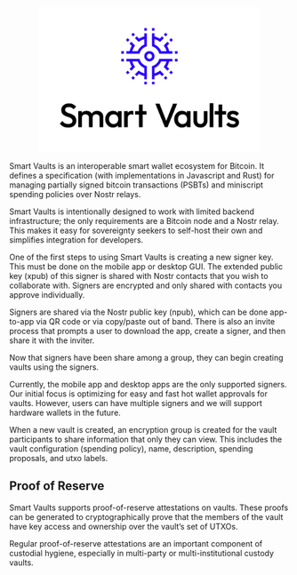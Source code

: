 <div align="center">
  <img src="SV-Logo-Vertical-Black.svg" width=400/>
</div>

Smart Vaults is an interoperable smart wallet ecosystem for Bitcoin. It defines a specification (with implementations in Javascript and Rust) for managing partially signed bitcoin transactions (PSBTs) and miniscript spending policies over Nostr relays. 

Smart Vaults is intentionally designed to work with limited backend infrastructure; the only requirements are a Bitcoin node and a Nostr relay. This makes it easy for sovereignty seekers to self-host their own and simplifies integration for developers. 

One of the first steps to using Smart Vaults is creating a new signer key. This must be done on the mobile app or desktop GUI. The extended public key (xpub) of this signer is shared with Nostr contacts that you wish to collaborate with. Signers are encrypted and only shared with contacts you approve individually.

Signers are shared via the Nostr public key (npub), which can be done app-to-app via QR code or via copy/paste out of band. There is also an invite process that prompts a user to download the app, create a signer, and then share it with the inviter.

Now that signers have been share among a group, they can begin creating vaults using the signers. 

Currently, the mobile app and desktop apps are the only supported signers. Our initial focus is optimizing for easy and fast hot wallet approvals for vaults. However, users can have multiple signers and we will support hardware wallets in the future.

When a new vault is created, an encryption group is created for the vault participants to share information that only they can view. This includes the vault configuration (spending policy), name, description, spending proposals, and utxo labels.

## Proof of Reserve
Smart Vaults supports proof-of-reserve attestations on vaults. These proofs can be generated to cryptographically prove that the members of the vault have key access and ownership over the vault’s set of UTXOs.

Regular proof-of-reserve attestations are an important component of custodial hygiene, especially in multi-party or multi-institutional custody vaults.

